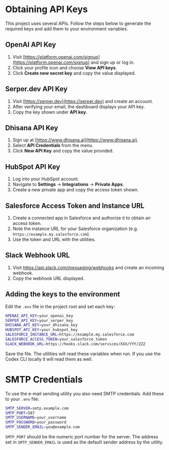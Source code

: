 # Obtaining API Keys

This project uses several APIs. Follow the steps below to generate the required keys and add them to your environment variables.

## OpenAI API Key

1. Visit [https://platform.openai.com/signup](https://platform.openai.com/signup) and sign up or log in.
2. Click your profile icon and choose **View API keys**.
3. Click **Create new secret key** and copy the value displayed.

## Serper.dev API Key

1. Visit [https://serper.dev](https://serper.dev) and create an account.
2. After verifying your email, the dashboard displays your API key.
3. Copy the key shown under **API key**.

## Dhisana API Key

1. Sign up at [https://www.dhisana.ai](https://www.dhisana.ai).
2. Select **API Credentials** from the menu.
3. Click **New API Key** and copy the value provided.

## HubSpot API Key

1. Log into your HubSpot account.
2. Navigate to **Settings** &rarr; **Integrations** &rarr; **Private Apps**.
3. Create a new private app and copy the access token shown.

## Salesforce Access Token and Instance URL

1. Create a connected app in Salesforce and authorize it to obtain an access token.
2. Note the instance URL for your Salesforce organization (e.g. `https://example.my.salesforce.com`).
3. Use the token and URL with the utilities.

## Slack Webhook URL

1. Visit <https://api.slack.com/messaging/webhooks> and create an incoming webhook.
2. Copy the webhook URL displayed.

## Adding the keys to the environment

Edit the `.env` file in the project root and set each key:

```bash
OPENAI_API_KEY=your_openai_key
SERPER_API_KEY=your_serper_key
DHISANA_API_KEY=your_dhisana_key
HUBSPOT_API_KEY=your_hubspot_key
SALESFORCE_INSTANCE_URL=https://example.my.salesforce.com
SALESFORCE_ACCESS_TOKEN=your_salesforce_token
SLACK_WEBHOOK_URL=https://hooks.slack.com/services/XXX/YYY/ZZZ
```

Save the file. The utilities will read these variables when run. If you use the
Codex CLI locally it will read them as well.
# SMTP Credentials

To use the e-mail sending utility you also need SMTP credentials. Add these to your `.env` file:

```bash
SMTP_SERVER=smtp.example.com
SMTP_PORT=587
SMTP_USERNAME=your_username
SMTP_PASSWORD=your_password
SMTP_SENDER_EMAIL=you@example.com
```

`SMTP_PORT` should be the numeric port number for the server. The address set in
`SMTP_SENDER_EMAIL` is used as the default sender address by the utility.

